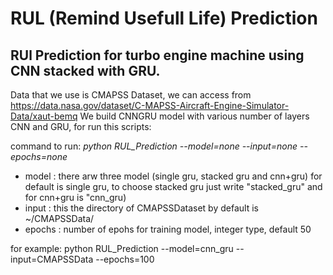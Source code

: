 RUL (Remind Usefull Life) Prediction
==
RUl Prediction for turbo engine machine using CNN stacked with GRU.
--
Data that we use is CMAPSS Dataset, we can access from https://data.nasa.gov/dataset/C-MAPSS-Aircraft-Engine-Simulator-Data/xaut-bemq
We build CNNGRU model with various number of layers CNN and GRU, for run this scripts:

command to run:
*python RUL_Prediction --model=none --input=none --epochs=none*
- model : there arw three model (single gru, stacked gru and cnn+gru) for default is single gru,
to choose stacked gru just  write "stacked_gru" and for cnn+gru is "cnn_gru)
- input : this the directory of CMAPSSDataset by default is ~/CMAPSSData/
- epochs : number of epohs for training model, integer type, default 50

for example:
python RUL_Prediction --model=cnn_gru --input=CMAPSSData --epochs=100
